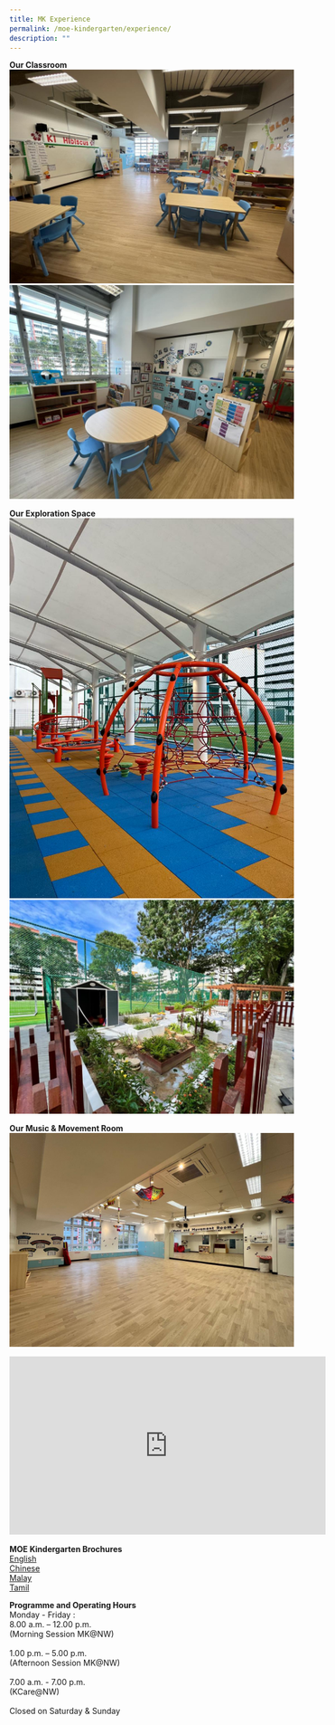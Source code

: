 ```yaml
---
title: MK Experience
permalink: /moe-kindergarten/experience/
description: ""
---
```

**Our Classroom**
![](/images/MOE%20Kindergarten/classroom.jpeg)
![](/images/MOE%20Kindergarten/learning%20corner.jpeg)

**Our Exploration Space**
![](/images/MOE%20Kindergarten/playground%201.jpeg)
![](/images/MOE%20Kindergarten/garden.jpeg)

**Our Music &amp; Movement Room**
![](/images/MOE%20Kindergarten/music%20room.png)


<iframe allowfullscreen="" allow="accelerometer; autoplay; clipboard-write; encrypted-media; gyroscope; picture-in-picture; web-share" frameborder="0" title="YouTube video player" src="https://www.youtube.com/embed/4tHGIm9uIk8?si=wLYrnUPqFQHtMZi3" height="315" width="560"></iframe>

**MOE Kindergarten Brochures**
<br>[English](https://file.for.edu.sg/mk-brochure-english.pdf)
<br>[Chinese](https://file.for.edu.sg/mk-brochure-chinese.pdf)
<br>[Malay](https://file.for.edu.sg/mk-brochure-malay.pdf)
<br>[Tamil](https://file.for.edu.sg/mk-brochure-tamil.pdf)



		
**Programme and Operating Hours**
<br>Monday - Friday :
<br>8.00 a.m. – 12.00 p.m. <br>(Morning Session MK@NW)
<br><br>1.00 p.m. – 5.00 p.m. <br>(Afternoon Session MK@NW)
<br><br>7.00 a.m. - 7.00 p.m. <br>(KCare@NW)
<br><br>Closed on Saturday &amp; Sunday


